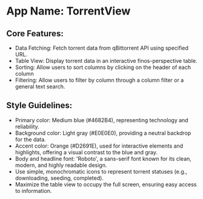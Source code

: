 # **App Name**: TorrentView

## Core Features:

- Data Fetching: Fetch torrent data from qBittorrent API using specified URL.
- Table View: Display torrent data in an interactive finos-perspective table.
- Sorting: Allow users to sort columns by clicking on the header of each column
- Filtering: Allow users to filter by column through a column filter or a general text search.

## Style Guidelines:

- Primary color: Medium blue (#4682B4), representing technology and reliability.
- Background color: Light gray (#E0E0E0), providing a neutral backdrop for the data.
- Accent color: Orange (#D2691E), used for interactive elements and highlights, offering a visual contrast to the blue and gray.
- Body and headline font: 'Roboto', a sans-serif font known for its clean, modern, and highly readable design.
- Use simple, monochromatic icons to represent torrent statuses (e.g., downloading, seeding, completed).
- Maximize the table view to occupy the full screen, ensuring easy access to information.